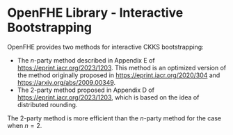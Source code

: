 OpenFHE Library - Interactive Bootstrapping
=====================================================================================================

OpenFHE provides two methods for interactive CKKS bootstrapping:
* The $n$-party method described in Appendix E of https://eprint.iacr.org/2023/1203. This method is an optimized version of the method originally proposed in https://eprint.iacr.org/2020/304 and https://arxiv.org/abs/2009.00349.
* The 2-party method proposed in Appendix D of https://eprint.iacr.org/2023/1203, which is based on the idea of distributed rounding.

The 2-party method is more efficient than the $n$-party method for the case when $n=2$.
